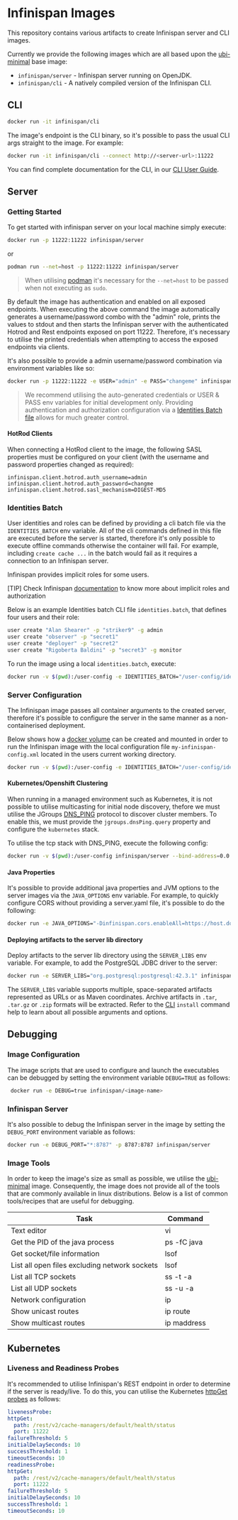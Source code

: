 # Infinispan Images

This repository contains various artifacts to create Infinispan server and CLI images.

Currently we provide the following images which are all based upon the [ubi-minimal](https://catalog.redhat.com/software/containers/detail/5c359a62bed8bd75a2c3fba8)
base image:

- `infinispan/server` - Infinispan server running on OpenJDK.
- `infinispan/cli` - A natively compiled version of the Infinispan CLI.

## CLI
```bash
docker run -it infinispan/cli
```

The image's endpoint is the CLI binary, so it's possible to pass the usual CLI args straight to the image. For example:

```bash
docker run -it infinispan/cli --connect http://<server-url>:11222
```

You can find complete documentation for the CLI, in our [CLI User Guide](https://infinispan.org/docs/stable/titles/cli/cli.html).

## Server

### Getting Started
To get started with infinispan server on your local machine simply execute:

```bash
docker run -p 11222:11222 infinispan/server
```

or

```bash
podman run --net=host -p 11222:11222 infinispan/server
```

> When utilising [podman](https://podman.io/) it's necessary for the `--net=host` to be passed when not executing as `sudo`.

By default the image has authentication and enabled on all exposed endpoints. When executing the above command the image
automatically generates a username/password combo with the "admin" role, prints the values to stdout and then starts the Infinispan server with
the authenticated Hotrod and Rest endpoints exposed on port 11222. Therefore, it's necessary to utilise the printed
credentials when attempting to access the exposed endpoints via clients.

It's also possible to provide a admin username/password combination via environment variables like so:

```bash
docker run -p 11222:11222 -e USER="admin" -e PASS="changeme" infinispan/server
```

> We recommend utilising the auto-generated credentials or USER & PASS env variables for initial development only. Providing
authentication and authorization configuration via a [Identities Batch file](#identities-batch) allows for much greater
control.

#### HotRod Clients
When connecting a HotRod client to the image, the following SASL properties must be configured on your client (with the username and password properties changed as required):

```properties
infinispan.client.hotrod.auth_username=admin
infinispan.client.hotrod.auth_password=changme
infinispan.client.hotrod.sasl_mechanism=DIGEST-MD5
```

### Identities Batch
User identities and roles can be defined by providing a cli batch file via the `IDENTITIES_BATCH` env variable.
All of the cli commands defined in this file are executed before the server is started, therefore it's only possible to
execute offline commands otherwise the container will fail. For example, including `create cache ...` in the batch would
fail as it requires a connection to an Infinispan server.

Infinispan provides implicit roles for some users.

[TIP] Check Infinispan [documentation](https://infinispan.org/docs/stable/titles/configuring/configuring.html#default-user-roles_security-authorization)
to know more about implicit roles and authorization

Below is an example Identities batch CLI file `identities.batch`, that defines four users and their role:

```bash
user create "Alan Shearer" -p "striker9" -g admin
user create "observer" -p "secret1" 
user create "deployer" -p "secret2" 
user create "Rigoberta Baldini" -p "secret3" -g monitor
```

To run the image using a local `identities.batch`, execute:

```bash
docker run -v $(pwd):/user-config -e IDENTITIES_BATCH="/user-config/identities.batch" -p 11222:11222 infinispan/server
```

### Server Configuration
The Infinispan image passes all container arguments to the created server, therefore it's possible to configure the server in
the same manner as a non-containerised deployment.

Below shows how a [docker volume](https://docs.docker.com/storage/volumes/) can be created and mounted in order to run
the Infinispan image with the local configuration file `my-infinispan-config.xml` located in the users current working directory.

```bash
docker run -v $(pwd):/user-config -e IDENTITIES_BATCH="/user-config/identities.batch" -p 11222:11222 infinispan/server -c /user-config/my-infinispan-config.xml
```

#### Kubernetes/Openshift Clustering
When running in a managed environment such as Kubernetes, it is not possible to utilise multicasting for initial node
discovery, thefore we must utilise the JGroups [DNS_PING](http://jgroups.org/manual4/index.html#_dns_ping) protocol to
discover cluster members. To enable this, we must provide the `jgroups.dnsPing.query` property and configure the
`kubernetes` stack.

To utilise the tcp stack with DNS_PING, execute the following config:

```bash
docker run -v $(pwd):/user-config infinispan/server --bind-address=0.0.0.0  -Dinfinispan.cluster.stack=kubernetes -Djgroups.dns.query="infinispan-dns-ping.myproject.svc.cluster.local"
```

#### Java Properties
It's possible to provide additional java properties and JVM options to the server images via the `JAVA_OPTIONS` env variable.
For example, to quickly configure CORS without providing a server.yaml file, it's possible to do the following:

```bash
docker run -e JAVA_OPTIONS="-Dinfinispan.cors.enableAll=https://host.domain:port" infinispan/server
```

#### Deploying artifacts to the server lib directory
Deploy artifacts to the server lib directory using the `SERVER_LIBS` env variable.
For example, to add the PostgreSQL JDBC driver to the server:

```bash
docker run -e SERVER_LIBS="org.postgresql:postgresql:42.3.1" infinispan/server
```

The `SERVER_LIBS` variable supports multiple, space-separated artifacts represented as URLs or as Maven coordinates. Archive artifacts in `.tar`, `.tar.gz` or `.zip` formats will be extracted. Refer to the [CLI](https://infinispan.org/docs/stable/titles/cli/cli.html#install1) `install` command help to learn about all possible arguments and options. 

## Debugging

### Image Configuration
The image scripts that are used to configure and launch the executables can be debugged by setting the environment variable `DEBUG=TRUE` as follows:

```bash
 docker run -e DEBUG=true infinispan/<image-name>
```

### Infinispan Server
It's also possible to debug the Infinispan server in the image by setting the `DEBUG_PORT` environment variable as follows:
```bash
docker run -e DEBUG_PORT="*:8787" -p 8787:8787 infinispan/server
```
### Image Tools
In order to keep the image's size as small as possible, we utilise the [ubi-minimal](https://developers.redhat.com/products/rhel/ubi/) image.
Consequently, the image does not provide all of the tools that are commonly available in linux distributions.
Below is a list of common tools/recipes that are useful for debugging.

| Task | Command |
| ---- | ------- |
| Text editor | vi |
| Get the PID of the java process | ps -fC java |
| Get socket/file information | lsof |
| List all open files excluding network sockets | lsof |grep -v "IPv[46]" |
| List all TCP sockets | ss -t -a |
| List all UDP sockets | ss -u -a |
| Network configuration | ip |
| Show unicast routes | ip route |
| Show multicast routes | ip maddress |

## Kubernetes

### Liveness and Readiness Probes
It's recommended to utilise Infinispan's REST endpoint in order to determine if the server is ready/live. To do this, you
can utilise the Kubernetes [httpGet probes](https://kubernetes.io/docs/tasks/configure-pod-container/configure-liveness-readiness-startup-probes/) as follows:

```yaml
livenessProbe:
httpGet:
  path: /rest/v2/cache-managers/default/health/status
  port: 11222
failureThreshold: 5
initialDelaySeconds: 10
successThreshold: 1
timeoutSeconds: 10
readinessProbe:
httpGet:
  path: /rest/v2/cache-managers/default/health/status
  port: 11222
failureThreshold: 5
initialDelaySeconds: 10
successThreshold: 1
timeoutSeconds: 10
```
